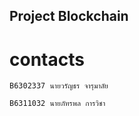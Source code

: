 ## Project Blockchain
# contacts
``` 
B6302337 นายวรัญธร จารุมาลัย
```
```
B6311032 นายภัทรพล การวิชา
```